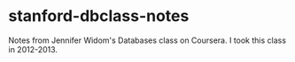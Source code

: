 # stanford-dbclass-notes
Notes from Jennifer Widom's Databases class on Coursera. I took this class in 2012-2013.
